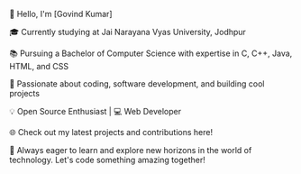 👋 Hello, I'm [Govind Kumar]

🎓 Currently studying at Jai Narayana Vyas University, Jodhpur

📚 Pursuing a Bachelor of Computer Science with expertise in C, C++, Java, HTML, and CSS

🔧 Passionate about coding, software development, and building cool projects

💡 Open Source Enthusiast | 💻 Web Developer

🌐 Check out my latest projects and contributions here!

🌟 Always eager to learn and explore new horizons in the world of technology. Let's code something amazing together!
 
